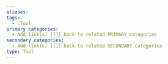 ```yaml
---
aliases: 
tags:
  - ⚔️Tool
primary categories:
  - Add link(s) [[]] back to related PRIMARY categories
secondary categories:
  - Add link(s) [[]] back to related SECONDARY categories
type: Tool
---
```


